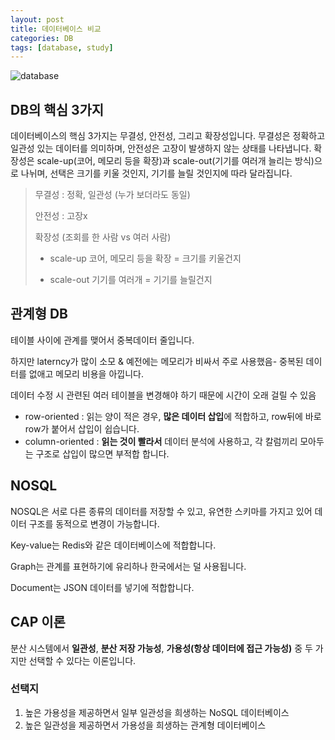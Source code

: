```yaml
---
layout: post
title: 데이터베이스 비교
categories: DB
tags: [database, study]
---
```

![database](https://assets.toptal.io/images?url=https%3A%2F%2Fbs-uploads.toptal.io%2Fblackfish-uploads%2Fcomponents%2Fblog_post_page%2Fcontent%2Fcover_image_file%2Fcover_image%2F1282568%2Fregular_1708x683_0712-Bad_Practices_in_Database_Design_-_Are_You_Making_These_Mistakes_Dan_Newsletter-f90d29e5d2384eab9f4f76a0a18fa9a8.png)

## DB의 핵심 3가지

데이터베이스의 핵심 3가지는 무결성, 안전성, 그리고 확장성입니다. 무결성은 정확하고 일관성 있는 데이터를 의미하며, 안전성은 고장이 발생하지 않는 상태를 나타냅니다. 확장성은 scale-up(코어, 메모리 등을 확장)과 scale-out(기기를 여러개 늘리는 방식)으로 나뉘며, 선택은 크기를 키울 것인지, 기기를 늘릴 것인지에 따라 달라집니다.

>무결성 : 정확, 일관성 (누가 보더라도 동일)
>
>안전성 : 고장x 
>
>확장성 (조회를 한 사람 vs 여러 사람)
>- scale-up 코어, 메모리 등을 확장 = 크기를 키울건지
>
>- scale-out 기기를 여러개 = 기기를 늘릴건지

## 관계형 DB

테이블 사이에 관계를 맺어서 중복데이터 줄입니다.

하지만 laterncy가 많이 소모 & 예전에는 메모리가 비싸서 주로 사용했음- 중복된 데이터를 없애고 메모리 비용을 아낍니다.

데이터 수정 시 관련된 여러 테이블을 변경해야 하기 때문에 시간이 오래 걸릴 수 있음

- row-oriented : 읽는 양이 적은 경우, **많은 데이터 삽입**에 적합하고, row뒤에 바로 row가 붙어서 삽입이 쉽습니다.
- column-oriented : **읽는 것이 빨라서** 데이터 분석에 사용하고, 각 칼럼끼리 모아두는 구조로 삽입이 많으면 부적합 합니다.


## NOSQL

NOSQL은 서로 다른 종류의 데이터를 저장할 수 있고, 유연한 스키마를 가지고 있어 데이터 구조를 동적으로 변경이 가능합니다. 

Key-value는 Redis와 같은 데이터베이스에 적합합니다. 

Graph는 관계를 표현하기에 유리하나 한국에서는 덜 사용됩니다. 

Document는 JSON 데이터를 넣기에 적합합니다.

## CAP 이론

분산 시스템에서 **일관성**, **분산 저장 가능성**, **가용성(항상 데이터에 접근 가능성)** 중 두 가지만 선택할 수 있다는 이론입니다.

### 선택지
1. 높은 가용성을 제공하면서 일부 일관성을 희생하는 NoSQL 데이터베이스 
2. 높은 일관성을 제공하면서 가용성을 희생하는 관계형 데이터베이스
